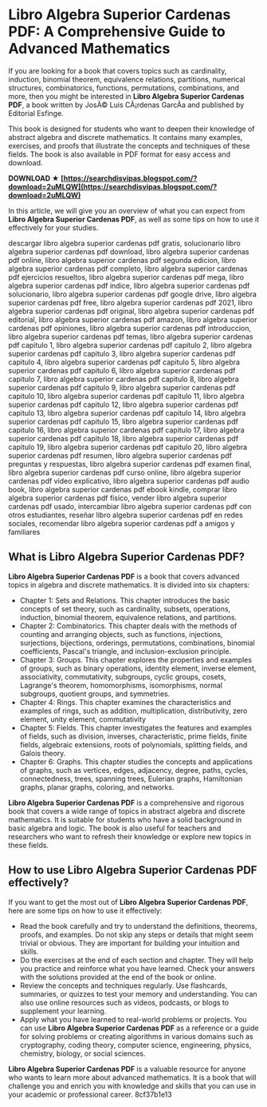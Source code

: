 # Libro Algebra Superior Cardenas PDF: A Comprehensive Guide to Advanced Mathematics
  
If you are looking for a book that covers topics such as cardinality, induction, binomial theorem, equivalence relations, partitions, numerical structures, combinatorics, functions, permutations, combinations, and more, then you might be interested in **Libro Algebra Superior Cardenas PDF**, a book written by JosÃ© Luis CÃ¡rdenas GarcÃ­a and published by Editorial Esfinge.
  
This book is designed for students who want to deepen their knowledge of abstract algebra and discrete mathematics. It contains many examples, exercises, and proofs that illustrate the concepts and techniques of these fields. The book is also available in PDF format for easy access and download.
 
**DOWNLOAD ★ [https://searchdisvipas.blogspot.com/?download=2uMLQW](https://searchdisvipas.blogspot.com/?download=2uMLQW)**


  
In this article, we will give you an overview of what you can expect from **Libro Algebra Superior Cardenas PDF**, as well as some tips on how to use it effectively for your studies.
 
descargar libro algebra superior cardenas pdf gratis,  solucionario libro algebra superior cardenas pdf download,  libro algebra superior cardenas pdf online,  libro algebra superior cardenas pdf segunda edicion,  libro algebra superior cardenas pdf completo,  libro algebra superior cardenas pdf ejercicios resueltos,  libro algebra superior cardenas pdf mega,  libro algebra superior cardenas pdf indice,  libro algebra superior cardenas pdf solucionario,  libro algebra superior cardenas pdf google drive,  libro algebra superior cardenas pdf free,  libro algebra superior cardenas pdf 2021,  libro algebra superior cardenas pdf original,  libro algebra superior cardenas pdf editorial,  libro algebra superior cardenas pdf amazon,  libro algebra superior cardenas pdf opiniones,  libro algebra superior cardenas pdf introduccion,  libro algebra superior cardenas pdf temas,  libro algebra superior cardenas pdf capitulo 1,  libro algebra superior cardenas pdf capitulo 2,  libro algebra superior cardenas pdf capitulo 3,  libro algebra superior cardenas pdf capitulo 4,  libro algebra superior cardenas pdf capitulo 5,  libro algebra superior cardenas pdf capitulo 6,  libro algebra superior cardenas pdf capitulo 7,  libro algebra superior cardenas pdf capitulo 8,  libro algebra superior cardenas pdf capitulo 9,  libro algebra superior cardenas pdf capitulo 10,  libro algebra superior cardenas pdf capitulo 11,  libro algebra superior cardenas pdf capitulo 12,  libro algebra superior cardenas pdf capitulo 13,  libro algebra superior cardenas pdf capitulo 14,  libro algebra superior cardenas pdf capitulo 15,  libro algebra superior cardenas pdf capitulo 16,  libro algebra superior cardenas pdf capitulo 17,  libro algebra superior cardenas pdf capitulo 18,  libro algebra superior cardenas pdf capitulo 19,  libro algebra superior cardenas pdf capitulo 20,  libro algebra superior cardenas pdf resumen,  libro algebra superior cardenas pdf preguntas y respuestas,  libro algebra superior cardenas pdf examen final,  libro algebra superior cardenas pdf curso online,  libro algebra superior cardenas pdf video explicativo,  libro algebra superior cardenas pdf audio book,  libro algebra superior cardenas pdf ebook kindle,  comprar libro algebra superior cardenas pdf fisico,  vender libro algebra superior cardenas pdf usado,  intercambiar libro algebra superior cardenas pdf con otros estudiantes,  reseñar libro algebra superior cardenas pdf en redes sociales,  recomendar libro algebra superior cardenas pdf a amigos y familiares
  
## What is Libro Algebra Superior Cardenas PDF?
  
**Libro Algebra Superior Cardenas PDF** is a book that covers advanced topics in algebra and discrete mathematics. It is divided into six chapters:
  
- Chapter 1: Sets and Relations. This chapter introduces the basic concepts of set theory, such as cardinality, subsets, operations, induction, binomial theorem, equivalence relations, and partitions.
- Chapter 2: Combinatorics. This chapter deals with the methods of counting and arranging objects, such as functions, injections, surjections, bijections, orderings, permutations, combinations, binomial coefficients, Pascal's triangle, and inclusion-exclusion principle.
- Chapter 3: Groups. This chapter explores the properties and examples of groups, such as binary operations, identity element, inverse element, associativity, commutativity, subgroups, cyclic groups, cosets, Lagrange's theorem, homomorphisms, isomorphisms, normal subgroups, quotient groups, and symmetries.
- Chapter 4: Rings. This chapter examines the characteristics and examples of rings, such as addition, multiplication, distributivity, zero element, unity element,
commutativity
- Chapter 5: Fields. This chapter investigates the features and examples of fields, such as division, inverses, characteristic, prime fields, finite fields, algebraic extensions, roots of polynomials, splitting fields, and Galois theory.
- Chapter 6: Graphs. This chapter studies the concepts and applications of graphs, such as vertices, edges, adjacency, degree, paths, cycles, connectedness, trees, spanning trees, Eulerian graphs, Hamiltonian graphs, planar graphs, coloring, and networks.

**Libro Algebra Superior Cardenas PDF** is a comprehensive and rigorous book that covers a wide range of topics in abstract algebra and discrete mathematics. It is suitable for students who have a solid background in basic algebra and logic. The book is also useful for teachers and researchers who want to refresh their knowledge or explore new topics in these fields.
  
## How to use Libro Algebra Superior Cardenas PDF effectively?
  
If you want to get the most out of **Libro Algebra Superior Cardenas PDF**, here are some tips on how to use it effectively:

- Read the book carefully and try to understand the definitions, theorems, proofs, and examples. Do not skip any steps or details that might seem trivial or obvious. They are important for building your intuition and skills.
- Do the exercises at the end of each section and chapter. They will help you practice and reinforce what you have learned. Check your answers with the solutions provided at the end of the book or online.
- Review the concepts and techniques regularly. Use flashcards, summaries, or quizzes to test your memory and understanding. You can also use online resources such as videos, podcasts, or blogs to supplement your learning.
- Apply what you have learned to real-world problems or projects. You can use **Libro Algebra Superior Cardenas PDF** as a reference or a guide for solving problems or creating algorithms in various domains such as cryptography, coding theory, computer science, engineering, physics, chemistry, biology, or social sciences.

**Libro Algebra Superior Cardenas PDF** is a valuable resource for anyone who wants to learn more about advanced mathematics. It is a book that will challenge you and enrich you with knowledge and skills that you can use in your academic or professional career.
 8cf37b1e13
 
